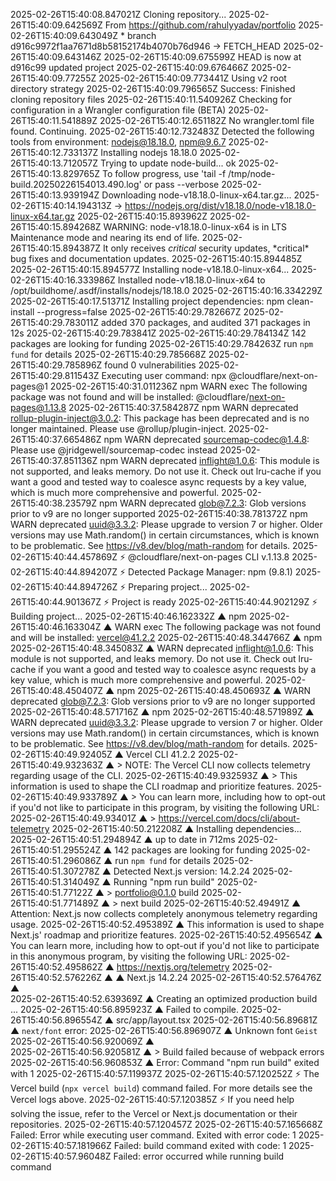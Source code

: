 2025-02-26T15:40:08.847021Z Cloning repository...
2025-02-26T15:40:09.642569Z From https://github.com/rahulyyadav/portfolio
2025-02-26T15:40:09.643049Z * branch d916c9972f1aa7671d8b58152174b4070b76d946 -> FETCH_HEAD
2025-02-26T15:40:09.643146Z
2025-02-26T15:40:09.675599Z HEAD is now at d916c99 updated project
2025-02-26T15:40:09.676466Z
2025-02-26T15:40:09.77255Z
2025-02-26T15:40:09.773441Z Using v2 root directory strategy
2025-02-26T15:40:09.796565Z Success: Finished cloning repository files
2025-02-26T15:40:11.540926Z Checking for configuration in a Wrangler configuration file (BETA)
2025-02-26T15:40:11.541889Z
2025-02-26T15:40:12.651182Z No wrangler.toml file found. Continuing.
2025-02-26T15:40:12.732483Z Detected the following tools from environment: nodejs@18.18.0, npm@9.6.7
2025-02-26T15:40:12.733137Z Installing nodejs 18.18.0
2025-02-26T15:40:13.712057Z Trying to update node-build... ok
2025-02-26T15:40:13.829765Z To follow progress, use 'tail -f /tmp/node-build.20250226154013.490.log' or pass --verbose
2025-02-26T15:40:13.939194Z Downloading node-v18.18.0-linux-x64.tar.gz...
2025-02-26T15:40:14.194313Z -> https://nodejs.org/dist/v18.18.0/node-v18.18.0-linux-x64.tar.gz
2025-02-26T15:40:15.893962Z
2025-02-26T15:40:15.894268Z WARNING: node-v18.18.0-linux-x64 is in LTS Maintenance mode and nearing its end of life.
2025-02-26T15:40:15.894387Z It only receives *critical* security updates, *critical\* bug fixes and documentation updates.
2025-02-26T15:40:15.894485Z
2025-02-26T15:40:15.894577Z Installing node-v18.18.0-linux-x64...
2025-02-26T15:40:16.333986Z Installed node-v18.18.0-linux-x64 to /opt/buildhome/.asdf/installs/nodejs/18.18.0
2025-02-26T15:40:16.334229Z
2025-02-26T15:40:17.51371Z Installing project dependencies: npm clean-install --progress=false
2025-02-26T15:40:29.782667Z
2025-02-26T15:40:29.783011Z added 370 packages, and audited 371 packages in 12s
2025-02-26T15:40:29.783841Z
2025-02-26T15:40:29.784134Z 142 packages are looking for funding
2025-02-26T15:40:29.784263Z run `npm fund` for details
2025-02-26T15:40:29.785668Z
2025-02-26T15:40:29.785896Z found 0 vulnerabilities
2025-02-26T15:40:29.811543Z Executing user command: npx @cloudflare/next-on-pages@1
2025-02-26T15:40:31.011236Z npm WARN exec The following package was not found and will be installed: @cloudflare/next-on-pages@1.13.8
2025-02-26T15:40:37.584287Z npm WARN deprecated rollup-plugin-inject@3.0.2: This package has been deprecated and is no longer maintained. Please use @rollup/plugin-inject.
2025-02-26T15:40:37.665486Z npm WARN deprecated sourcemap-codec@1.4.8: Please use @jridgewell/sourcemap-codec instead
2025-02-26T15:40:37.851136Z npm WARN deprecated inflight@1.0.6: This module is not supported, and leaks memory. Do not use it. Check out lru-cache if you want a good and tested way to coalesce async requests by a key value, which is much more comprehensive and powerful.
2025-02-26T15:40:38.23579Z npm WARN deprecated glob@7.2.3: Glob versions prior to v9 are no longer supported
2025-02-26T15:40:38.781372Z npm WARN deprecated uuid@3.3.2: Please upgrade to version 7 or higher. Older versions may use Math.random() in certain circumstances, which is known to be problematic. See https://v8.dev/blog/math-random for details.
2025-02-26T15:40:44.457869Z ⚡️ @cloudflare/next-on-pages CLI v.1.13.8
2025-02-26T15:40:44.894207Z ⚡️ Detected Package Manager: npm (9.8.1)
2025-02-26T15:40:44.894726Z ⚡️ Preparing project...
2025-02-26T15:40:44.901367Z ⚡️ Project is ready
2025-02-26T15:40:44.902129Z ⚡️ Building project...
2025-02-26T15:40:46.162332Z ▲ npm
2025-02-26T15:40:46.163304Z ▲ WARN exec The following package was not found and will be installed: vercel@41.2.2
2025-02-26T15:40:48.344766Z ▲ npm
2025-02-26T15:40:48.345083Z ▲ WARN deprecated inflight@1.0.6: This module is not supported, and leaks memory. Do not use it. Check out lru-cache if you want a good and tested way to coalesce async requests by a key value, which is much more comprehensive and powerful.
2025-02-26T15:40:48.450407Z ▲ npm
2025-02-26T15:40:48.450693Z ▲ WARN deprecated glob@7.2.3: Glob versions prior to v9 are no longer supported
2025-02-26T15:40:48.571716Z ▲ npm
2025-02-26T15:40:48.571989Z ▲ WARN deprecated uuid@3.3.2: Please upgrade to version 7 or higher. Older versions may use Math.random() in certain circumstances, which is known to be problematic. See https://v8.dev/blog/math-random for details.
2025-02-26T15:40:49.92405Z ▲ Vercel CLI 41.2.2
2025-02-26T15:40:49.932363Z ▲ > NOTE: The Vercel CLI now collects telemetry regarding usage of the CLI.
2025-02-26T15:40:49.932593Z ▲ > This information is used to shape the CLI roadmap and prioritize features.
2025-02-26T15:40:49.933789Z ▲ > You can learn more, including how to opt-out if you'd not like to participate in this program, by visiting the following URL:
2025-02-26T15:40:49.93401Z ▲ > https://vercel.com/docs/cli/about-telemetry
2025-02-26T15:40:50.212208Z ▲ Installing dependencies...
2025-02-26T15:40:51.294894Z ▲ up to date in 712ms
2025-02-26T15:40:51.295524Z ▲ 142 packages are looking for funding
2025-02-26T15:40:51.296086Z ▲ run `npm fund` for details
2025-02-26T15:40:51.307278Z ▲ Detected Next.js version: 14.2.24
2025-02-26T15:40:51.314049Z ▲ Running "npm run build"
2025-02-26T15:40:51.77122Z ▲ > portfolio@0.1.0 build
2025-02-26T15:40:51.771489Z ▲ > next build
2025-02-26T15:40:52.49491Z ▲ Attention: Next.js now collects completely anonymous telemetry regarding usage.
2025-02-26T15:40:52.495389Z ▲ This information is used to shape Next.js' roadmap and prioritize features.
2025-02-26T15:40:52.495654Z ▲ You can learn more, including how to opt-out if you'd not like to participate in this anonymous program, by visiting the following URL:
2025-02-26T15:40:52.495862Z ▲ https://nextjs.org/telemetry
2025-02-26T15:40:52.576226Z ▲ ▲ Next.js 14.2.24
2025-02-26T15:40:52.576476Z ▲  
2025-02-26T15:40:52.639369Z ▲ Creating an optimized production build ...
2025-02-26T15:40:56.895923Z ▲ Failed to compile.
2025-02-26T15:40:56.896554Z ▲ src/app/layout.tsx
2025-02-26T15:40:56.89681Z ▲ `next/font` error:
2025-02-26T15:40:56.896907Z ▲ Unknown font `Geist`
2025-02-26T15:40:56.920069Z ▲  
2025-02-26T15:40:56.920581Z ▲ > Build failed because of webpack errors
2025-02-26T15:40:56.960853Z ▲ Error: Command "npm run build" exited with 1
2025-02-26T15:40:57.119937Z
2025-02-26T15:40:57.120252Z ⚡️ The Vercel build (`npx vercel build`) command failed. For more details see the Vercel logs above.
2025-02-26T15:40:57.120385Z ⚡️ If you need help solving the issue, refer to the Vercel or Next.js documentation or their repositories.
2025-02-26T15:40:57.120457Z
2025-02-26T15:40:57.165668Z Failed: Error while executing user command. Exited with error code: 1
2025-02-26T15:40:57.181966Z Failed: build command exited with code: 1
2025-02-26T15:40:57.96048Z Failed: error occurred while running build command
